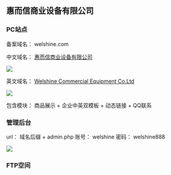 ## 惠而信商业设备有限公司

### PC站点

备案域名： welshine.com

中文域名：  [惠而信商业设备有限公司](http://www.welshine.com/ "惠而信商业设备有限公司")

![](http://wap.welshine.com/%E6%83%A0%E8%80%8C%E4%BF%A1%E5%95%86%E7%94%A8%E8%AE%BE%E5%A4%87%E6%9C%89%E9%99%90%E5%85%AC%E5%8F%B8.png)

英文域名：  [Welshine Commercial Equipment Co.Ltd](http://en.welshine.com/ "惠而信商业设备有限公司")

![](http://wap.welshine.com/Welshine%20Commercial%20Equipment%20Co.Ltd_.png)

包含模块： 商品展示 + 企业中英双模板 + 动态链接 + QQ联系

### 管理后台

url： 域名后缀 + admin.php
账号： welshine
密码： welshine888

![](https://www.showdoc.cc/server/api/common/visitfile/sign/4f45d770f24434537b49ae08b4cdb358?showdoc=.jpg)

### FTP空间

